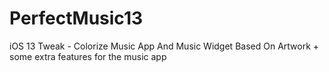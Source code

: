 # PerfectMusic13

iOS 13 Tweak - Colorize Music App And Music Widget Based On Artwork + some extra features for the music app
